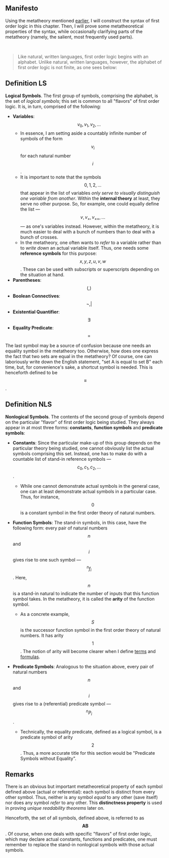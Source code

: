 ## Manifesto

Using the metatheory mentioned [earlier](../README.md#preface), I will construct the syntax of first order logic in this chapter. Then, I will prove some metatheoretical properties of the syntax, while occasionally clarifying parts of the metatheory (namely, the salient, most frequently used parts).


&nbsp;
> Like natural, written languages, first order logic begins with an alphabet. Unlike natural, written languages, however, the alphabet of first order logic is not finite, as one sees below:


## Definition LS

**Logical Symbols**. The first group of symbols, comprising the alphabet, is the set of _logical symbols_; this set is common to all "flavors" of first order logic. It is, in turn, comprised of the following:

* **Variables**: $$v_0, v_1, v_2, ...$$
	* In essence, I am setting aside a countably infinite number of symbols of the form $$v_i$$ for each natural number $$i$$.
	* It is important to note that the symbols $$0, 1, 2, ...$$ that appear in the list of variables _only serve to visually distinguish one variable from another_. Within the **internal theory** at least, they serve no other purpose. So, for example, one could equally define the list &mdash; $$v, v_\times, v_{\times\times}, ...$$ &mdash; as one's variables instead. However, within the metatheory, it is much easier to deal with a bunch of numbers than to deal with a bunch of crosses.
	* In the metatheory, one often wants to _refer_ to a variable rather than to _write down_ an actual variable itself. Thus, one needs some **reference symbols** for this purpose: $$x, y, z, u, v, w$$. These can be used with subscripts or superscripts depending on the situation at hand.
* **Parentheses**: $$(, )$$
* **Boolean Connectives**: $$\neg, |$$
* **Existential Quantifier**: $$\exists$$
* **Equality Predicate**: $$=$$

The last symbol may be a source of confusion because one needs an equality symbol in the metatheory too. Otherwise, how does one express the fact that two sets are equal in the metatheory? Of course, one can laboriously write down the English statement, "set A is equal to set B" each time, but, for convenience's sake, a shortcut symbol is needed. This is henceforth defined to be $$\equiv$$.


## Definition NLS

**Nonlogical Symbols**. The contents of the second group of symbols depend on the particular "flavor" of first order logic being studied. They always appear in at most three forms: **constants**, **function symbols** and **predicate symbols**:

* **Constants**: Since the particular make-up of this group depends on the particular theory being studied, one cannot obviously list the actual symbols comprising this set. Instead, one has to make do with a countable list of stand-in reference symbols &mdash; $$c_0, c_1, c_2, ...$$.
	* While one cannot demonstrate actual symbols in the general case, one can at least demonstrate actual symbols in a particular case. Thus, for instance, $$0$$ is a constant symbol in the first order theory of natural numbers.

* **Function Symbols**: The stand-in symbols, in this case, have the following form: every pair of natural numbers $$n$$ and $$i$$ gives rise to one such symbol &mdash; $$^nf_i$$. Here, $$n$$ is a stand-in natural to indicate the number of inputs that this function symbol takes. In the metatheory, it is called the **arity** of the function symbol.
	* As a concrete example, $$S$$ is the successor function symbol in the first order theory of natural numbers. It has arity $$1$$. The notion of arity will become clearer when I define [terms](refined_strings/terms.md) and [formulas](refined_strings/formulas.md).
* **Predicate Symbols**: Analogous to the situation above, every pair of natural numbers $$n$$ and $$i$$ gives rise to a (referential) predicate symbol &mdash; $$^nP_i$$.
	* Technically, the equality predicate, defined as a logical symbol, is a predicate symbol of arity $$2$$. Thus, a more accurate title for this section would be "Predicate Symbols without Equality".


## Remarks

There is an obvious but important metatheoretical property of each symbol defined above (actual or referential): each symbol is distinct from every other symbol. Thus, neither is any symbol _equal_ to any other (save itself) nor does any symbol _refer_ to any other. This **distinctness property** is used in proving _unique readability theorems_ later on.

Henceforth, the set of all symbols, defined above, is referred to as $$\mathbf{AB}$$. Of course, when one deals with specific "flavors" of first order logic, which may declare actual constants, functions and predicates, one must remember to replace the stand-in nonlogical symbols with those actual symbols.
